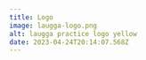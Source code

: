 ```yaml
---
title: Logo
image: laugga-logo.png
alt: laugga practice logo yellow
date: 2023-04-24T20:14:07.568Z
---
```

